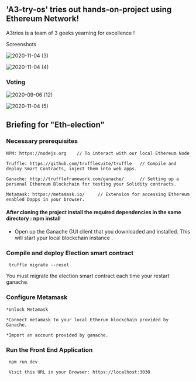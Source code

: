 ## 'A3-try-os' tries out hands-on-project using Ethereum Network!
A3trios is a team of 3 geeks yearning for excellence !

Screenshots

![2020-11-04 (3)](https://user-images.githubusercontent.com/51512071/98102181-547a0d00-1eb9-11eb-95fb-48f4358e7fa7.png)

![2020-11-04 (4)](https://user-images.githubusercontent.com/51512071/98102210-6196fc00-1eb9-11eb-95f4-53e9c8a5844c.png)

### Voting
![2020-09-06 (12)](https://user-images.githubusercontent.com/51512071/98102662-dcf8ad80-1eb9-11eb-9dfd-db1243c7af34.png)


![2020-11-04 (5)](https://user-images.githubusercontent.com/51512071/98102222-665bb000-1eb9-11eb-83ec-037b951394c2.png)



## Briefing for "Eth-election"


 ### Necessary prerequisites
    NPM: https://nodejs.org    // To interact with our local Ethereum Node 

    Truffle: https://github.com/trufflesuite/truffle   // Compile and deploy Smart Contracts, inject them into web apps.

    Ganache: http://truffleframework.com/ganache/      // Setting up a personal Ethereum Blockchain for testing your Solidity contracts.

    Metamask: https://metamask.io/     // Extension for accessing Ethereum enabled Dapps in your browser.
   
   
#### After cloning the project install the required dependencies in the same directory : npm install
  
* Open up the Ganache GUI client that you downloaded and installed.
   This will start ypur local blockchain instance .
  
### Compile and deploy Election smart contract
     truffle migrate --reset

   You must migrate the election smart contract each time your restart ganache.

 ### Configure Metamask
    *Unlock Metamask

    *Connect metamask to your local Etherum blockchain provided by Ganache.

    *Import an account provided by ganache.   

  ### Run the Front End Application
     npm run dev 

     Visit this URL in your Browser: https://localhost:3030
